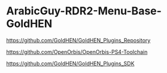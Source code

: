 # ArabicGuy-RDR2-Menu-Base-GoldHEN

https://github.com/GoldHEN/GoldHEN_Plugins_Repository

https://github.com/OpenOrbis/OpenOrbis-PS4-Toolchain

https://github.com/GoldHEN/GoldHEN_Plugins_SDK
